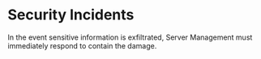 # Security Incidents

In the event sensitive information is exfiltrated, Server Management must immediately respond to contain the damage.
